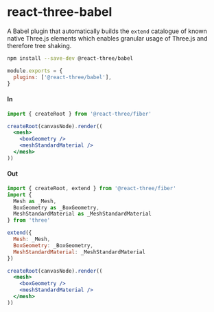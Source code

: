 # react-three-babel

A Babel plugin that automatically builds the `extend` catalogue of known native Three.js elements which enables granular usage of Three.js and therefore tree shaking.

```bash
npm install --save-dev @react-three/babel
```

```javascript babel.config.js
module.exports = {
  plugins: ['@react-three/babel'],
}
```

#### In

```jsx
import { createRoot } from '@react-three/fiber'

createRoot(canvasNode).render((
  <mesh>
    <boxGeometry />
    <meshStandardMaterial />
  </mesh>
))
```

#### Out

```jsx
import { createRoot, extend } from '@react-three/fiber'
import {
  Mesh as _Mesh, 
  BoxGeometry as _BoxGeometry, 
  MeshStandardMaterial as _MeshStandardMaterial
} from 'three'

extend({
  Mesh: _Mesh,
  BoxGeometry: _BoxGeometry,
  MeshStandardMaterial: _MeshStandardMaterial
})

createRoot(canvasNode).render((
  <mesh>
    <boxGeometry />
    <meshStandardMaterial />
  </mesh>
))
```
